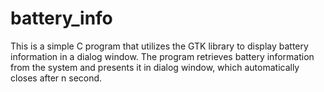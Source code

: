 # battery_info
This is a simple C program that utilizes the GTK library to display battery information in a dialog window. The program retrieves battery information from the system and presents it in dialog window, which automatically closes after n second.
